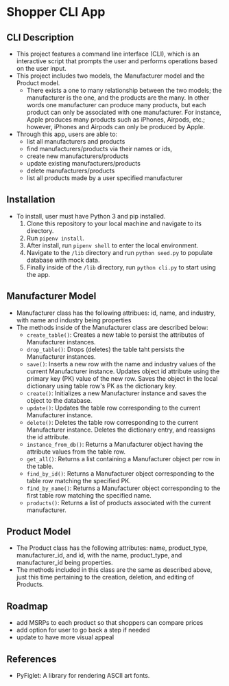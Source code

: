 # Shopper CLI App
## CLI Description 
- This project features a command line interface (CLI), which is an interactive script that prompts the user and performs operations based on the user input.
- This project includes two models, the Manufacturer model and the Product model.  
    - There exists a one to many relationship between the two models; the manufacturer is the one, and the products are the many. In other words one manufacturer can produce many products, but each product can only be associated with one manufacturer. For instance, Apple produces many products such as iPhones, Airpods, etc.; however, iPhones and Airpods can only be produced by Apple. 
- Through this app, users are able to:
    - list all manufacturers and products
    - find manufacturers/products via their names or ids,
    - create new manufacturers/products
    - update existing manufacturers/products
    - delete manufacturers/products
    - list all products made by a user specified manufacturer
    
## Installation
- To install, user must have Python 3 and pip installed.
    1. Clone this repository to your local machine and navigate to its directory.
    2. Run `pipenv install`. 
    3. After install, run `pipenv shell` to enter the local environment.
    4. Navigate to the `/lib` directory and run `python seed.py` to populate database with mock data.
    5. Finally inside of the `/lib` directory, run `python cli.py` to start using the app.

## Manufacturer Model
- Manufacturer class has the following attribues: id, name, and industry, with name and industry being properties
- The methods inside of the Manufacturer class are described below:
    - `create_table()`: Creates a new table to persist the attributes of Manufacturer instances.
    - `drop_table()`: Drops (deletes) the table taht persists the Manufacturer instances.
    - `save()`: Inserts a new row with the name and industry values of the current Manufacturer instance. Updates object id attribute using the primary key (PK) value of the new row. Saves the object in the local dictionary using table row's PK as the dictionary key.
    - `create()`: Initializes a new Manufacturer instance and saves the object to the database.
    - `update()`: Updates the table row corresponding to the current Manufacturer instance.
    - `delete()`: Deletes the table row corresponding to the current Manufacturer instance. Deletes the dictionary entry, and reassigns the id attribute.
    - `instance_from_db()`: Returns a Manufacturer object having the attribute values from the table row.
    - `get_all()`: Returns a list containing a Manufacturer object per row in the table.
    - `find_by_id()`: Returns a Manufacturer object corresponding to the table row matching the specified PK.
    - `find_by_name()`: Returns a Manufacturer object corresponding to the first table row matching the specified name. 
    - `products()`: Returns a list of products associated with the current manufacturer.

## Product Model
- The Product class has the following attributes: name, product_type, manufacturer_id, and id, with the name, product_type, and manufacturer_id being properties.
- The methods included in this class are the same as described above, just this time pertaining to the creation, deletion, and editing of Products.

## Roadmap
- add MSRPs to each product so that shoppers can compare prices
- add option for user to go back a step if needed
- update to have more visual appeal

## References
- PyFiglet: A library for rendering ASCII art fonts.